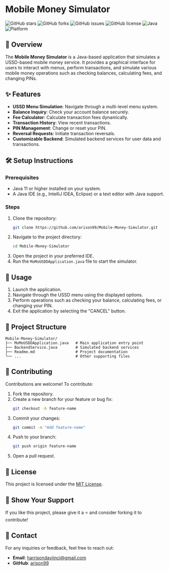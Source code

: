 
# Mobile Money Simulator

![GitHub stars](https://img.shields.io/github/stars/arison99/Mobile-Money-Simulator?style=social)
![GitHub forks](https://img.shields.io/github/forks/arison99/Mobile-Money-Simulator?style=social)
![GitHub issues](https://img.shields.io/github/issues/arison99/Mobile-Money-Simulator)
![GitHub license](https://img.shields.io/github/license/arison99/Mobile-Money-Simulator)
![Java](https://img.shields.io/badge/Java-11%2B-blue)
![Platform](https://img.shields.io/badge/Platform-Windows%20%7C%20Linux%20%7C%20MacOS-lightgrey)

## 📖 Overview

The **Mobile Money Simulator** is a Java-based application that simulates a USSD-based mobile money service. It provides a graphical interface for users to interact with menus, perform transactions, and simulate various mobile money operations such as checking balances, calculating fees, and changing PINs.

## ✨ Features

- **USSD Menu Simulation**: Navigate through a multi-level menu system.
- **Balance Inquiry**: Check your account balance securely.
- **Fee Calculator**: Calculate transaction fees dynamically.
- **Transaction History**: View recent transactions.
- **PIN Management**: Change or reset your PIN.
- **Reversal Requests**: Initiate transaction reversals.
- **Customizable Backend**: Simulated backend services for user data and transactions.

## 🛠️ Setup Instructions

### Prerequisites
- Java 11 or higher installed on your system.
- A Java IDE (e.g., IntelliJ IDEA, Eclipse) or a text editor with Java support.

### Steps
1. Clone the repository:
   ```bash
   git clone https://github.com/arison99/Mobile-Money-Simulator.git
   ```
2. Navigate to the project directory:
   ```bash
   cd Mobile-Money-Simulator
   ```
3. Open the project in your preferred IDE.
4. Run the `MoMoUSDDApplication.java` file to start the simulator.

## 🚀 Usage

1. Launch the application.
2. Navigate through the USSD menu using the displayed options.
3. Perform operations such as checking your balance, calculating fees, or changing your PIN.
4. Exit the application by selecting the "CANCEL" button.

## 📂 Project Structure

```
Mobile-Money-Simulator/
├── MoMoUSDDApplication.java   # Main application entry point
├── BackendService.java        # Simulated backend services
├── Readme.md                  # Project documentation
└── ...                        # Other supporting files
```

## 🤝 Contributing

Contributions are welcome! To contribute:
1. Fork the repository.
2. Create a new branch for your feature or bug fix:
   ```bash
   git checkout -b feature-name
   ```
3. Commit your changes:
   ```bash
   git commit -m "Add feature-name"
   ```
4. Push to your branch:
   ```bash
   git push origin feature-name
   ```
5. Open a pull request.

## 📜 License

This project is licensed under the [MIT License](LICENSE).

## 🌟 Show Your Support

If you like this project, please give it a ⭐️ and consider forking it to contribute!

## 📧 Contact

For any inquiries or feedback, feel free to reach out:
- **Email**: harrisondaviinci@gmail.com
- **GitHub**: [arison99](https://github.com/arison99)
